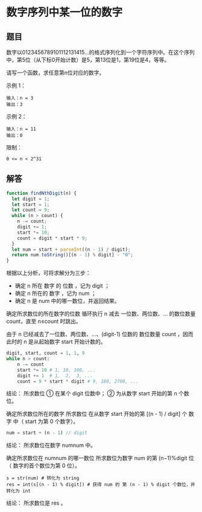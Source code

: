 # 数字序列中某一位的数字

## 题目
数字以0123456789101112131415…的格式序列化到一个字符序列中。在这个序列中，第5位（从下标0开始计数）是5，第13位是1，第19位是4，等等。

请写一个函数，求任意第n位对应的数字。

示例 1：
```
输入：n = 3
输出：3
```
示例 2：
```
输入：n = 11
输出：0
```

限制：
```
0 <= n < 2^31
```

## 解答
```js
function findNthDigit(n) {
  let digit = 1;
  let start = 1;
  let count = 9;
  while (n > count) {
    n -= count;
    digit += 1;
    start *= 10;
    count = digit * start * 9;
  }
  let num = start + parseInt((n - 1) / digit); 
  return num.toString()[(n - 1) % digit] - "0"; 
}
```

根据以上分析，可将求解分为三步：

* 确定 n 所在 数字 的 位数 ，记为 digit ；
* 确定 n 所在的 数字 ，记为 num ；
* 确定 n 是 num 中的哪一数位，并返回结果。

确定所求数位的所在数字的位数
循环执行 n 减去 一位数、两位数、... 的数位数量 count，直至 n≤count 时跳出。

由于 n 已经减去了一位数、两位数、...、(digit-1) 位数的 数位数量 count ，因而此时的 n 是从起始数字 start 开始计数的。

```python
digit, start, count = 1, 1, 9
while n > count:
    n -= count
    start *= 10 # 1, 10, 100, ...
    digit += 1  # 1,  2,  3, ...
    count = 9 * start * digit # 9, 180, 2700, ...
```

结论： 所求数位 ① 在某个 digit 位数中； ② 为从数字 start 开始的第 n 个数位。


确定所求数位所在的数字
所求数位 在从数字 start 开始的第 [(n - 1) / digit] 个 数字 中（ start 为第 0 个数字）。
```js
num = start + (n - 1) // digit
```
结论： 所求数位在数字 numnum 中。

确定所求数位在 numnum 的哪一数位
所求数位为数字 num 的第 (n−1)%digit 位（ 数字的首个数位为第 0 位）。
```
s = str(num) # 转化为 string
res = int(s[(n - 1) % digit]) # 获得 num 的 第 (n - 1) % digit 个数位，并转化为 int
```
结论： 所求数位是 res 。

